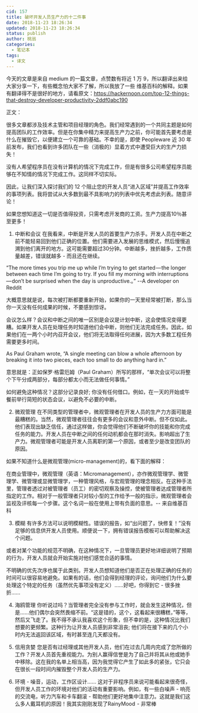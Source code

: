 ```yaml
---
cid: 157
title: 破坏开发人员生产力的十二件事
date: 2018-11-23 18:26:34
updated: 2018-11-23 18:26:34
status: publish
author: 桃翁
categories: 
  - 笔记本
tags: 
  - 译文
---
```





今天的文章是来自 medium 的一篇文章，点赞数有将近 1 万 9，所以翻译出来给大家分享一下，有些概念怕大家不了解，所以我放了一些 维基百科的解释。如果有翻译得不是很好的地方，请看原文：https://hackernoon.com/top-12-things-that-destroy-developer-productivity-2ddf0abc190

正文：

很多文章都涉及技术主管和项目经理的角色。我们经常遇到的一个共同主题是如何提高团队的工作效率。但是在你集中精力来提高生产力之前，你可能首先要考虑是什么在摧毁它，以便建立一个可靠的基础。不幸的是，即使 Peopleware 近 30 年前发布，我们也看到许多团队在一些（消极的）显着方式中遭受巨大的生产力损失！

没有人希望程序员在没有计算机的情况下完成工作，但是有很多公司希望程序员能够在不知情的情况下完成工作。这同样不切实际。

因此，让我们深入探讨我们的 12 个阻止您的开发人员“进入区域”并提高工作效率的事项列表。我将尝试从大多数到最不具影响力的列表中优先考虑此列表。随意评论！

如果您想知道这一切是否值得投资，只需考虑开发商的工资。生产力提高10％甚至更多！

1. 中断和会议
在我看来，中断是开发人员的首要生产力杀手。开发人员在中断之前不能轻易回到他们正确的位置。他们需要进入发展的思维模式，然后慢慢追溯到他们离开的地方。这可能需要超过30分钟。中断越多，挫折越多，工作质量越差，错误就越多 - 而且还在继续。

“The more times you trip me up while I’m trying to get started — the longer between each time I’m going to try. If you fill my morning with interruptions — don’t be surprised when the day is unproductive.。” --A developer on Reddit

大概意思就是说，每次被打断都要重新开始，如果你的一天里经常被打断，那么当你一天没有任何成果的时候，不要感到惊讶。

会议怎么样？会议和中断之间的唯一区别是会议是计划中断，这会使情况变得更糟。如果开发人员在处理任务时知道他们会中断，则他们无法完成任务。因此，如果他们在一两个小时内召开会议，他们将无法取得任何进展，因为大多数工程任务需要更多时间。

As Paul Graham wrote, “A single meeting can blow a whole afternoon by breaking it into two pieces, each too small to do anything hard in.”

意思就是：正如保罗·格雷厄姆（Paul Graham）所写的那样，“单次会议可以将整个下午分成两部分，每部分都太小而无法做任何事情。”

如何避免这种情况？这部分记录良好; 你没有任何借口。例如，在一天的开始或午餐前举行简短的状态会议，以避免不必要的中断。

2. 微观管理
在不同类型的管理者中，微观管理者在开发人员的生产力方面可能是最糟糕的。当然，微观管理者往往会有更多的会议和意外中断。但不仅如此。他们表现出缺乏信任，通过这样做，你会觉得他们不断破坏你的技能和你完成任务的能力。开发人员在中断之间的任何动机都会在那时消失。影响超出了生产力。微观管理者可能是开发人员离职的第一个原因，或者至少是改变团队的原因。

如果不知道什么是微观管理(micro-management)的，看下面的解释：

在商业管理中，微观管理（英语：Micromanagement），亦作微观管理学、微管理学、微管理或显微管理学，一种管理风格，与宏观管理的理念相反。在这种手法里，管理者透过对被管理者（员工）的密切观察及操控，使被管理者达成管理者所指定的工作。相对于一般管理者只对较小型的工作给予一般的指示，微观管理者会监视及评核每一个步骤。这个名词一般在使用上带有负面的意思。-- 来自维基百科

3. 模糊
有许多方法可以说明模糊性。错误的报告，如“出问题了，快修复！”没有足够的信息供开发人员使用。顺便说一下，拥有错误报告模板可以帮助解决这个问题。

或者对某个功能的规范不明确，在这种情况下，一旦管理员更好地详细说明了预期的行为，开发人员就会开始实施对他们感觉合适的事情。

不明确的优先次序也属于此类别。开发人员想知道他们是否正在处理正确的任务的时间可以很容易地避免。如果有的话，他们会得到经理的评论，询问他们为什么要处理这个特定的任务（虽然优先事项没有定义）……好吧，你得到它 - 很多挫折……

4. 海鸥管理
你听说过吗？当管理者完全没有参与工作时，就会发生这种情况，但是……他们偶尔会突然畏缩不前。“这是错的，这个，这看起来很糟糕，”等等，然后又飞走了。我不得不承认我喜欢这个形象，但不幸的是，这种情况比我们想要的更频繁。这种行为让开发人员感到非常沮丧; 他们将在接下来的几个小时内无法返回该区域，有时甚至连几天都没有。

5. 信用贪婪
您是否有过经理或其他开发人员，他们在过去几周内完成了您所做的工作？开发人员首先重视能力。为别人赢得信誉是为了自己并将其从他或她手中移除。这在我的名单上相当高，因为我觉得它产生了如此多的紧张，它只会在很长一段时间内摧毁整个开发人员的生产力。

6. 环境 - 噪音，运动，工作区设计……
这对于非程序员来说可能看起来很奇怪，但开发人员工作的环境对他们的活动有重要影响。例如，有一些白噪声 - 响亮的交流电，听力汽车和卡车翻滚 - 帮助他们更好地集中注意力。这就是我们这么多人戴耳机的原因！我其实刚刚发现了RainyMood  - 非常棒